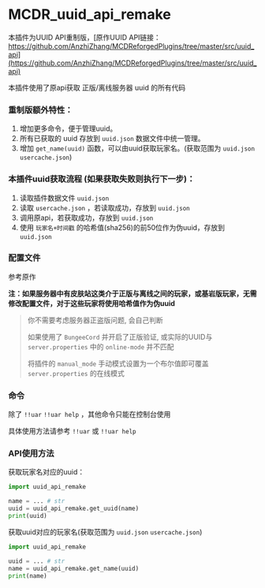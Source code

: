 # MCDR_uuid_api_remake
本插件为UUID API重制版，[原作UUID API链接：https://github.com/AnzhiZhang/MCDReforgedPlugins/tree/master/src/uuid_api](https://github.com/AnzhiZhang/MCDReforgedPlugins/tree/master/src/uuid_api)

本插件使用了原api获取 正版/离线服务器 uuid 的所有代码

### 重制版额外特性：

1. 增加更多命令，便于管理uuid。
2. 所有已获取的 uuid 存放到 `uuid.json` 数据文件中统一管理。
3. 增加 `get_name(uuid)` 函数，可以由uuid获取玩家名。(获取范围为 `uuid.json` `usercache.json`)

### 本插件uuid获取流程 (如果获取失败则执行下一步)：

1. 读取插件数据文件 `uuid.json` 
2. 读取  `usercache.json` ，若读取成功，存放到 `uuid.json` 
3. 调用原api，若获取成功，存放到 `uuid.json` 
4. 使用 `玩家名+时间戳` 的哈希值(sha256)的前50位作为伪uuid，存放到 `uuid.json` 

### 配置文件

参考原作

**注：如果服务器中有皮肤站这类介于正版与离线之间的玩家，或基岩版玩家，无需修改配置文件，对于这些玩家将使用哈希值作为伪uuid**

> 你不需要考虑服务器正盗版问题, 会自己判断
>
> 如果使用了 `BungeeCord` 并开启了正版验证, 或实际的UUID与 `server.properties` 中的 `online-mode` 并不匹配
>
> 将插件的 `manual_mode` 手动模式设置为一个布尔值即可覆盖 `server.properties` 的在线模式

### 命令

除了 `!!uar` `!!uar help` ，其他命令只能在控制台使用

具体使用方法请参考  `!!uar` 或 `!!uar help`

### API使用方法

获取玩家名对应的uuid：

```python
import uuid_api_remake

name = ... # str
uuid = uuid_api_remake.get_uuid(name)
print(uuid)
```

获取uuid对应的玩家名(获取范围为 `uuid.json` `usercache.json`)

```python
import uuid_api_remake

uuid = ... # str
name = uuid_api_remake.get_name(uuid)
print(name)
```